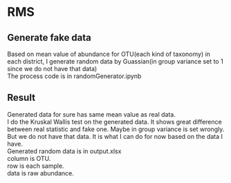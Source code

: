 # RMS
## Generate fake data
Based on mean value of abundance for OTU(each kind of taxonomy) in each district, I generate random data by Guassian(in group variance set to 1 since we do not have that data)  
The process code is in randomGenerator.ipynb  
## Result
Generated data for sure has same mean value as real data.   
I do the Kruskal Wallis test on the generated data. It shows great difference between real statistic and fake one. Maybe in group variance is set wrongly. But we do not have that data. It is what I can do for now based on the data I have.   
Generated random data is in output.xlsx   
column is OTU.  
row is each sample.  
data is raw abundance.  

